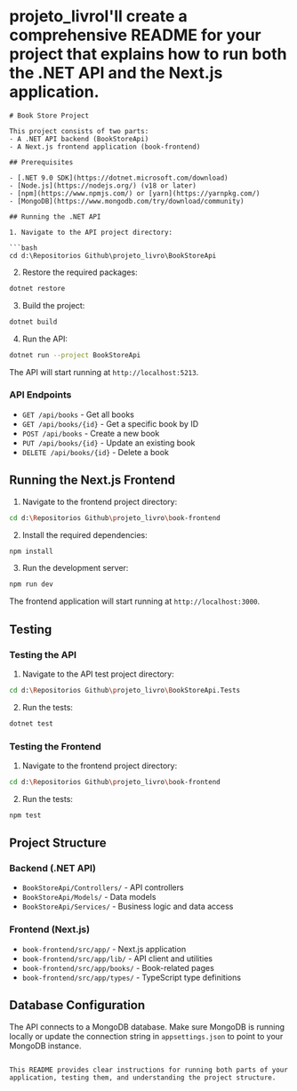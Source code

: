 # projeto_livroI'll create a comprehensive README for your project that explains how to run both the .NET API and the Next.js application.

```markdown:d:\Repositorios Github\projeto_livro\README.md
# Book Store Project

This project consists of two parts:
- A .NET API backend (BookStoreApi)
- A Next.js frontend application (book-frontend)

## Prerequisites

- [.NET 9.0 SDK](https://dotnet.microsoft.com/download)
- [Node.js](https://nodejs.org/) (v18 or later)
- [npm](https://www.npmjs.com/) or [yarn](https://yarnpkg.com/)
- [MongoDB](https://www.mongodb.com/try/download/community)

## Running the .NET API

1. Navigate to the API project directory:

```bash
cd d:\Repositorios Github\projeto_livro\BookStoreApi
```

2. Restore the required packages:

```bash
dotnet restore
```

3. Build the project:

```bash
dotnet build
```

4. Run the API:

```bash
dotnet run --project BookStoreApi
```

The API will start running at `http://localhost:5213`.

### API Endpoints

- `GET /api/books` - Get all books
- `GET /api/books/{id}` - Get a specific book by ID
- `POST /api/books` - Create a new book
- `PUT /api/books/{id}` - Update an existing book
- `DELETE /api/books/{id}` - Delete a book

## Running the Next.js Frontend

1. Navigate to the frontend project directory:

```bash
cd d:\Repositorios Github\projeto_livro\book-frontend
```

2. Install the required dependencies:

```bash
npm install
```

3. Run the development server:

```bash
npm run dev
```

The frontend application will start running at `http://localhost:3000`.

## Testing

### Testing the API

1. Navigate to the API test project directory:

```bash
cd d:\Repositorios Github\projeto_livro\BookStoreApi.Tests
```

2. Run the tests:

```bash
dotnet test
```

### Testing the Frontend

1. Navigate to the frontend project directory:

```bash
cd d:\Repositorios Github\projeto_livro\book-frontend
```

2. Run the tests:

```bash
npm test
```

## Project Structure

### Backend (.NET API)

- `BookStoreApi/Controllers/` - API controllers
- `BookStoreApi/Models/` - Data models
- `BookStoreApi/Services/` - Business logic and data access

### Frontend (Next.js)

- `book-frontend/src/app/` - Next.js application
- `book-frontend/src/app/lib/` - API client and utilities
- `book-frontend/src/app/books/` - Book-related pages
- `book-frontend/src/app/types/` - TypeScript type definitions

## Database Configuration

The API connects to a MongoDB database. Make sure MongoDB is running locally or update the connection string in `appsettings.json` to point to your MongoDB instance.
```

This README provides clear instructions for running both parts of your application, testing them, and understanding the project structure.